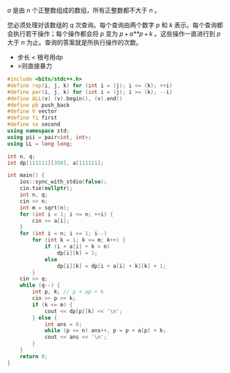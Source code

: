 *a* 是由 *n* 个正整数组成的数组，所有正整数都不大于 *n* 。

您必须处理对该数组的 *q* 次查询。每个查询由两个数字 *p* 和 *k* 表示。每个查询都会执行若干操作；每个操作都会将 *p* 变为 *p* + *a**p* + *k* 。这些操作一直进行到 *p* 大于 *n* 为止。查询的答案就是所执行操作的次数。

- 步长 < 根号用dp
- \>则直接暴力

```cpp
#include <bits/stdc++.h>
#define rep(i, j, k) for (int i = (j); i <= (k); ++i)
#define per(i, j, k) for (int i = (j); i >= (k); --i)
#define ALL(v) (v).begin(), (v).end()
#define pb push_back
#define V vector
#define fi first
#define se second
using namespace std;
using pii = pair<int, int>;
using LL = long long;

int n, q;
int dp[111111][350], a[111111];

int main() {
    ios::sync_with_stdio(false);
    cin.tie(nullptr);
    int n, q;
    cin >> n;
    int m = sqrt(n);
    for (int i = 1; i <= n; ++i) {
        cin >> a[i];
    }
    for (int i = n; i >= 1; i--)
        for (int k = 1; k <= m; k++) {
            if (i + a[i] + k > n)
                dp[i][k] = 1;
            else
                dp[i][k] = dp[i + a[i] + k][k] + 1;
        }
    cin >> q;
    while (q--) {
    	int p, k; // p + ap + k
    	cin >> p >> k;
    	if (k <= m) {
    		cout << dp[p][k] << '\n';
    	} else {
    		int ans = 0;
    		while (p <= n) ans++, p = p + a[p] + k;
    		cout << ans << '\n';
    	}
    }
    return 0;
}
```

